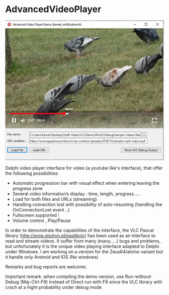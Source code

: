 # AdvancedVideoPlayer

![http://url/to/img.png](https://github.com/kamel78/AdvancedVideoPlayer/blob/main/DemoiImage.png)

Delphi video player interface for video (a youtube like's interface), that offer the following possibilities:

- Automatic progression bar with visual effect when entering leaving the progress zone
- Several video information’s display : time, length, progress ....
- Load for both files and URLs (streaming)
- Handling connection lost with possibility of auto-resuming (handling the OnConnectionLost event ..) 
- Fullscreen supported !
- Volume control , Play/Pause

In order to demonstrate the capabilities of the interface, the VLC Pascal library (http://prog.olsztyn.pl/paslibvlc) has been used as an interface to read and stream videos. It suffer from many (many.....) bugs and problems, but unfortunately it is the unique video playing interface adapted to Delphi under Windows. I am working on a version for the Zeus64/alcino variant but it handle only Android and IOS (No windows)

Remarks and bug reports are welcome.

Important remark :when compiling the demo version, use Run-without-Debug (Maj-Ctrl-F9) instead of Direct run with F9 since the VLC library with crach at a hight probability under debug mode 
